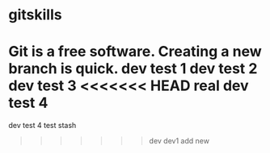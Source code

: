 # gitskills
Git is a free software.
Creating a new branch is quick.
dev test 1 
dev test 2
dev test 3
<<<<<<< HEAD
real dev test 4
=======
dev test 4 test stash
>>>>>>> dev
dev1 add new

